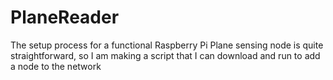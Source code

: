 # PlaneReader
The setup process for a functional Raspberry Pi Plane sensing node is quite straightforward, so I am making a script that I can download and run to add a node to the network
